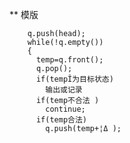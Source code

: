 ** 模版


        q.push(head);
        while(!q.empty())
        {
          temp=q.front();
          q.pop();
          if(tempÎ为目标状态)
            输出或记录
          if(temp不合法 )
            continue;
          if(temp合法)
            q.push(temp+¦Δ ); 

